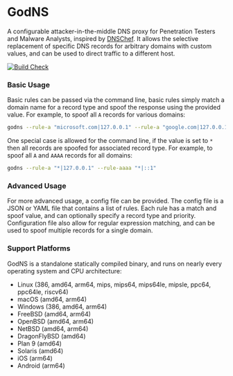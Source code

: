 # GodNS

A configurable attacker-in-the-middle DNS proxy for Penetration Testers and Malware Analysts, inspired by [DNSChef](https://github.com/iphelix/dnschef). It allows the selective replacement of specific DNS records for arbitrary domains with custom values, and can be used to direct traffic to a different host.

[![Build Check](https://github.com/moloch--/godns/actions/workflows/build-check.yml/badge.svg)](https://github.com/moloch--/godns/actions/workflows/build-check.yml)

### Basic Usage

Basic rules can be passed via the command line, basic rules simply match a domain name for a record type
and spoof the response using the provided value. For example, to spoof all `A` records for various domains:

```bash
godns --rule-a "microsoft.com|127.0.0.1" --rule-a "google.com|127.0.0.1"
```

One special case is allowed for the command line, if the value is set to `*` then all records are spoofed for
associated record type. For example, to spoof all `A` and `AAAA` records for all domains:

```bash
godns --rule-a "*|127.0.0.1" --rule-aaaa "*|::1"
```

### Advanced Usage

For more advanced usage, a config file can be provided. The config file is a JSON or YAML file that
contains a list of rules. Each rule has a match and spoof value, and can optionally specify a record type
and priority. Configuration file also allow for regular expression matching, and can be used to spoof
multiple records for a single domain.

### Support Platforms

GodNS is a standalone statically compiled binary, and runs on nearly every operating system and CPU architecture:

- Linux (386, amd64, arm64, mips, mips64, mips64le, mipsle, ppc64, ppc64le, riscv64)
- macOS (amd64, arm64)
- Windows (386, amd64, arm64)
- FreeBSD (amd64, arm64)
- OpenBSD (amd64, arm64)
- NetBSD (amd64, arm64)
- DragonFlyBSD (amd64)
- Plan 9 (amd64)
- Solaris (amd64)
- iOS (arm64)
- Android (arm64)
